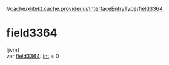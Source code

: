 //[cache](../../../index.md)/[xlitekt.cache.provider.ui](../index.md)/[InterfaceEntryType](index.md)/[field3364](field3364.md)

# field3364

[jvm]\
var [field3364](field3364.md): [Int](https://kotlinlang.org/api/latest/jvm/stdlib/kotlin/-int/index.html) = 0
